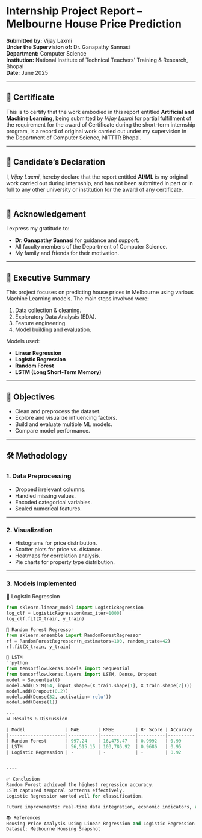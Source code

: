 # Internship Project Report – Melbourne House Price Prediction

**Submitted by:** Vijay Laxmi  
**Under the Supervision of:** Dr. Ganapathy Sannasi  
**Department:** Computer Science  
**Institution:** National Institute of Technical Teachers' Training & Research, Bhopal  
**Date:** June 2025  

---

## 📜 Certificate
This is to certify that the work embodied in this report entitled **Artificial and Machine Learning**, being submitted by *Vijay Laxmi* for partial fulfillment of the requirement for the award of Certificate during the short-term internship program, is a record of original work carried out under my supervision in the Department of Computer Science, NITTTR Bhopal.

---

## 🙋 Candidate’s Declaration
I, *Vijay Laxmi*, hereby declare that the report entitled **AI/ML** is my original work carried out during internship, and has not been submitted in part or in full to any other university or institution for the award of any certificate.

---

## 🙏 Acknowledgement
I express my gratitude to:
- **Dr. Ganapathy Sannasi** for guidance and support.
- All faculty members of the Department of Computer Science.
- My family and friends for their motivation.

---

## 📌 Executive Summary
This project focuses on predicting house prices in Melbourne using various Machine Learning models. The main steps involved were:
1. Data collection & cleaning.
2. Exploratory Data Analysis (EDA).
3. Feature engineering.
4. Model building and evaluation.

Models used:
- **Linear Regression**
- **Logistic Regression**
- **Random Forest**
- **LSTM (Long Short-Term Memory)**

---

## 🎯 Objectives
- Clean and preprocess the dataset.
- Explore and visualize influencing factors.
- Build and evaluate multiple ML models.
- Compare model performance.

---

## 🛠 Methodology
### 1. Data Preprocessing
- Dropped irrelevant columns.
- Handled missing values.
- Encoded categorical variables.
- Scaled numerical features.

---

### 2. Visualization
- Histograms for price distribution.
- Scatter plots for price vs. distance.
- Heatmaps for correlation analysis.
- Pie charts for property type distribution.

 --- 

### 3. Models Implemented
🔹 Logistic Regression
```python
from sklearn.linear_model import LogisticRegression
log_clf = LogisticRegression(max_iter=1000)
log_clf.fit(X_train, y_train)

🔹 Random Forest Regressor
from sklearn.ensemble import RandomForestRegressor
rf = RandomForestRegressor(n_estimators=100, random_state=42)
rf.fit(X_train, y_train)

🔹 LSTM
``python
from tensorflow.keras.models import Sequential
from tensorflow.keras.layers import LSTM, Dense, Dropout
model = Sequential()
model.add(LSTM(64, input_shape=(X_train.shape[1], X_train.shape[2])))
model.add(Dropout(0.2))
model.add(Dense(32, activation='relu'))
model.add(Dense(1))

---
📊 Results & Discussion

| Model               | MAE       | RMSE        | R² Score | Accuracy | Precision | Recall | F1 Score |
|---------------------|-----------|-------------|----------|----------|-----------|--------|----------|
| Random Forest       | 997.24    | 16,475.47   | 0.9992   | 0.99     | 0.99      | 0.99   | 0.99     |
| LSTM                | 56,515.15 | 103,786.92  | 0.9686   | 0.95     | 0.94      | 0.95   | 0.94     |
| Logistic Regression | -         | -           | -        | 0.92     | 0.91      | 0.92   | 0.91     |


----

✅ Conclusion
Random Forest achieved the highest regression accuracy.
LSTM captured temporal patterns effectively.
Logistic Regression worked well for classification.

Future improvements: real-time data integration, economic indicators, and deployment as a web/mobile app.

📚 References
Housing Price Analysis Using Linear Regression and Logistic Regression
Dataset: Melbourne Housing Snapshot
